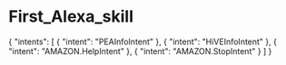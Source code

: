 # First_Alexa_skill
{
"intents": [
{
"intent": "PEAInfoIntent"
},
{
"intent": "HiVEInfoIntent"
},
{
"intent": "AMAZON.HelpIntent"
},
{
"intent": "AMAZON.StopIntent"
}
]
}
